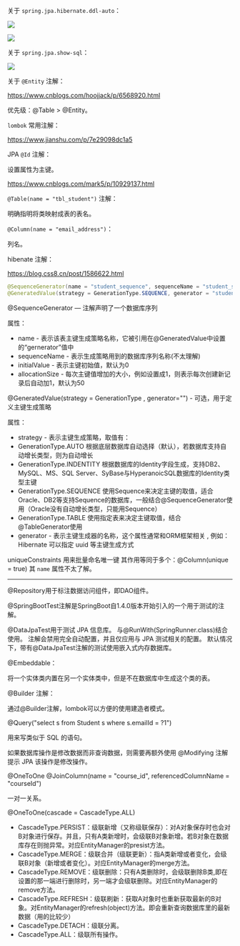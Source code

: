 关于 `spring.jpa.hibernate.ddl-auto`：

![](https://i.imgur.com/TkmJ0UA.png)

![](https://i.imgur.com/V1uEjyH.png)

关于 `spring.jpa.show-sql`：

![](https://i.imgur.com/h08D7GG.png)

关于 `@Entity` 注解：

<https://www.cnblogs.com/hoojjack/p/6568920.html>

优先级：@Table > @Entity。


`lombok` 常用注解：

<https://www.jianshu.com/p/7e29098dc1a5>

JPA `@Id` 注解：

设置属性为主键。

<https://www.cnblogs.com/mark5/p/10929137.html>

`@Table(name = "tbl_student")` 注解：

明确指明将类映射成表的表名。

`@Column(name = "email_address")`：

列名。

hibenate 注解：

<https://blog.css8.cn/post/1586622.html>

```java
@SequenceGenerator(name = "student_sequence", sequenceName = "student_sequence", allocationSize = 1)
@GeneratedValue(strategy = GenerationType.SEQUENCE, generator = "student_sequence")
```

@SequenceGenerator — 注解声明了一个数据库序列

属性：
- name - 表示该表主键生成策略名称，它被引用在@GeneratedValue中设置的“gernerator”值中
- sequenceName - 表示生成策略用到的数据库序列名称(不太理解)
- initialValue - 表示主键初始值，默认为0
- allocationSize - 每次主键值增加的大小，例如设置成1，则表示每次创建新记录后自动加1，默认为50

@GeneratedValue(strategy = GenerationType , generator="") - 可选，用于定义主键生成策略

属性：
- strategy - 表示主键生成策略，取值有：
- GenerationType.AUTO 根据底层数据库自动选择（默认），若数据库支持自动增长类型，则为自动增长
- GenerationType.INDENTITY 根据数据库的Identity字段生成，支持DB2、MySQL、MS、SQL Server、SyBase与HyperanoicSQL数据库的Identity类型主键
- GenerationType.SEQUENCE 使用Sequence来决定主键的取值，适合Oracle、DB2等支持Sequence的数据库，一般结合@SequenceGenerator使用（Oracle没有自动增长类型，只能用Sequence）
- GenerationType.TABLE  使用指定表来决定主键取值，结合@TableGenerator使用
- generator - 表示主键生成器的名称，这个属性通常和ORM框架相关 , 例如：Hibernate 可以指定 uuid 等主键生成方式

uniqueConstraints 用来批量命名唯一键 
其作用等同于多个：@Column(unique = true)
其 `name` 属性不太了解。

---

@Repository用于标注数据访问组件，即DAO组件。

@SpringBootTest注解是SpringBoot自1.4.0版本开始引入的一个用于测试的注解。

@DataJpaTest用于测试 JPA 信息库。 与@RunWith(SpringRunner.class)结合使用。 注解会禁用完全自动配置，并且仅应用与 JPA 测试相关的配置。 默认情况下，带有@DataJpaTest注解的测试使用嵌入式内存数据库。

@Embeddable：

将一个实体类内置在另一个实体类中，但是不在数据库中生成这个类的表。

@Builder 注解：

通过@Builder注解，lombok可以方便的使用建造者模式。

@Query("select s from Student s where s.emailId = ?1")

用来写类似于 SQL 的语句。

如果数据库操作是修改数据而非查询数据，则需要再额外使用 @Modifying 注解提示 JPA 该操作是修改操作。

@OneToOne
@JoinColumn(name = "course_id", referencedColumnName = "courseId")

一对一关系。

@OneToOne(cascade = CascadeType.ALL)

- CascadeType.PERSIST：级联新增（又称级联保存）：对A对象保存时也会对B对象进行保存。并且，只有A类新增时，会级联B对象新增。若B对象在数据库存在则抛异常。对应EntityManager的presist方法。
- CascadeType.MERGE：级联合并（级联更新）：指A类新增或者变化，会级联B对象（新增或者变化）。对应EntityManager的merge方法。
- CascadeType.REMOVE：级联删除：只有A类删除时，会级联删除B类,即在设置的那一端进行删除时，另一端才会级联删除。对应EntityManager的remove方法。
- CascadeType.REFRESH：级联刷新：获取A对象时也重新获取最新的B对象。对EntityManager的refresh(object)方法。即会重新查询数据库里的最新数据（用的比较少）
- CascadeType.DETACH：级联分离。
- CascadeType.ALL：级联所有操作。